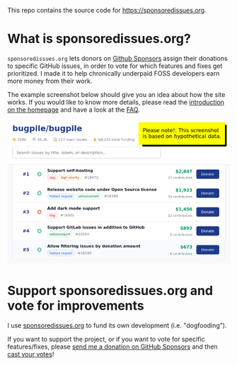 This repo contains the source code for <https://sponsoredissues.org>.

# What is sponsoredissues.org?

`sponsoredissues.org` lets donors on [Github Sponsors](https://github.com/sponsors) assign their donations to specific GitHub issues, in order to vote for which features and fixes get prioritized. I made it to help chronically underpaid FOSS developers earn more money from their work.

The example screenshot below should give you an idea about how the site works. If you would like to know more details, please read the [introduction on the homepage](https://sponsoredissues.org) and have a look at the [FAQ](https://sponsoredissues.org/faq).

![SponsoredIssues website screenshot](static/images/issues-page-mockup.png)

# Support sponsoredissues.org and vote for improvements

I use [sponsoredissues.org](https://sponsoredissues.org) to fund its own development (i.e. "dogfooding"). 

If you want to support the project, or if you want to vote for specific features/fixes, please [send me a donation on GitHub Sponsors](https://github.com/sponsors/benvvalk) and then [cast your votes](https://sponsoredissues.org/benvvalk/sponsoredissues.org)!